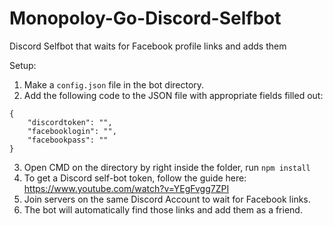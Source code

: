 # Monopoloy-Go-Discord-Selfbot
Discord Selfbot that waits for Facebook profile links and adds them

Setup: 

1. Make a ``config.json`` file in the bot directory.
2. Add the following code to the JSON file with appropriate fields filled out:
```
{
    "discordtoken": "",
    "facebooklogin": "",
    "facebookpass": ""
}
```
3. Open CMD on the directory by right inside the folder, run ```npm install```
4. To get a Discord self-bot token, follow the guide here: https://www.youtube.com/watch?v=YEgFvgg7ZPI
5. Join servers on the same Discord Account to wait for Facebook links.
6. The bot will automatically find those links and add them as a friend.
